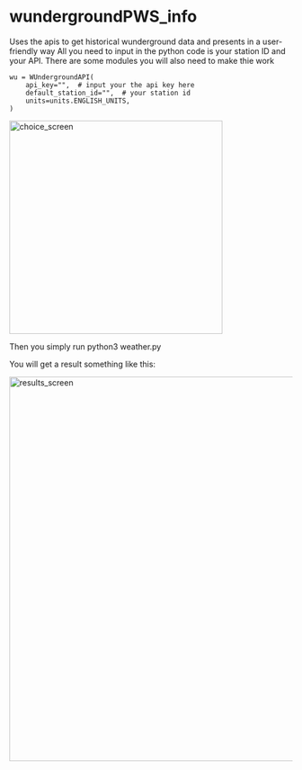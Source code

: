 # wundergroundPWS_info
Uses the apis to get historical wunderground data and presents in a user-friendly way
All you need to input in the python code is your station ID and your API.
There are some modules you will also need to make thie work

    wu = WUndergroundAPI(
        api_key="",  # input your the api key here
        default_station_id="",  # your station id
        units=units.ENGLISH_UNITS,
    )
    
  
<img width="379" alt="choice_screen" src="https://user-images.githubusercontent.com/1487109/211218104-4d003369-68a3-4025-93ac-f9733cdeac70.png">

Then you simply run python3 weather.py

You will get a result something like this:

<img width="683" alt="results_screen" src="https://user-images.githubusercontent.com/1487109/211218144-5b61b728-6748-4e8f-9396-1f53fd3089ec.png">
